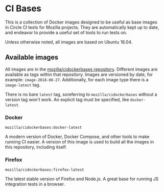 # CI Bases

This is a collection of Docker images designed to be useful as base images in
Circle CI tests for Mozilla projects. They are automatically kept up to date,
and endeavor to provide a useful set of tools to run tests on.

Unless otherwise noted, all images are based on Ubuntu 18.04.

## Available images

All images are in the [mozilla/cidockerbases repository][dockerhub].
Different images are available as tags within that repository. Images are
versioned by date, for example: `image-2018-08-27`. Additionally, for each
image type there is a `image-latest` tag.

There is no bare `latest` tag, soreferring to `mozilla/cidockerbases` without
a version tag won't work. An explicit tag must be specified, like
`docker-latest`.

[dockerhub]: https://hub.docker.com/r/mozilla/cidockerbases/

### Docker

`mozilla/cidockerbases:docker-latest`

A modern version of Docker, Docker Compose, and other tools to make running
CI easier. A version of this image is used to build all the images in this
repository, including itself.

### Firefox

`mozilla/cidockerbases:firefox-latest`

The latest stable version of Firefox and Node.js. A great base for running JS
integration tests in a browser.